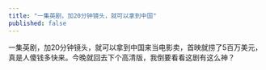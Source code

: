 ```yaml
---
title: "一集英剧，加20分钟镜头，就可以拿到中国"
published: false
---
```

一集英剧，加20分钟镜头，就可以拿到中国来当电影卖，首映就捞了5百万美元，真是人傻钱多快来。今晚就回去下个高清版，我倒要看看这剧有这么神？